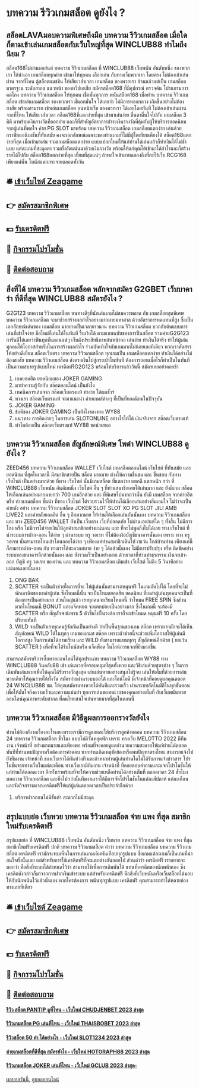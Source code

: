# บทความ รีวิวเกมสล็อต ดูยังไง ?
## สล็อตLAVAมอบความพิเศษถึงมือ บทความ รีวิวเกมสล็อต เมื่อใดก็ตามเข้าเล่นเกมสล็อตกับเว็บใหญ่ที่สุด WINCLUB88 ทำไมถึงนิยม ?
สล็อต168ไม่ผ่านเอเย่นต์ บทความ รีวิวเกมสล็อต ที่ WINCLUB88 เว็บพนัน อันดับหนึ่ง ของพวกเรา ได้นำเอา เกมสล็อตทุกค่าย เข้ามาให้ทุกคน เลือกเล่น กับทางเว็บพวกเรา โดยตรง ไม่ต้องเข้าเล่นผ่าน จากที่ไหน ตู้สล็อตแมชชีน ให้เสียเวล่ำเวลา เกมสล็อต ของพวกเรา ล้วนแล้วแต่เป็น เกมสล็อตมาตรฐาน ระดับสากล แนวหน้า ของทวีปเอเชีย สมัครสล็อต168 ที่มีอุปกรณ์ ตรวจค้น โปรแกรมการคดโกง บทความ รีวิวเกมสล็อต ให้ทุกคน เชื่อมั่นทุกการ พนันสล็อต168 เมื่อท่าน บทความ รีวิวเกมสล็อต เข้าเล่นเกมสล็อต ของพวกเรา มั่นอกมั่นใจ ได้เลยว่า ไม่มีการหลอกลวง เกิดขึ้นอย่างไม่ต้องสงสัย พร้อมสามารถ เข้าเล่นเกมสล็อต บนหน้าเว็บ ของพวกเรา ได้เลยโดยทันที ไม่ต้องเข้าเล่นผ่าน จากที่ไหน ให้เสียเวล่ำเวลา
สล็อต168ที่แตกง่ายที่สุด เข้ามาเล่นง่าย ตื่นตาตื่นใจไปกับ เกมสล็อต 3 มิติ มาพร้อมเงินรางวัลที่ออกง่าย และก็ที่สำคัญอัตราการชำระเงินรางวัลที่คุ้มกับผู้ให้บริการยอดนิยมจากผู้เล่นที่พอใจ ค่าย PG SLOT มาพร้อม บทความ รีวิวเกมสล็อต เกมสล็อตแตกง่าย เด่นด้วยกราฟิกแอนิเมชันที่ทันสมัย คงจะเอกลักษณ์เฉพาะของท่านเกมที่ไม่มีผู้ใดเทียบเคียงได้ สล็อต168แตกง่ายที่สุด เมื่อเข้ามาเล่น รวมเกมสล็อตแตกง่าย แบบแปลกใหม่ให้แก่ท่านได้เล่นแล้วก็ทำเงินได้ไม่ซ้ำแบบ แต่ละเกมที่สะดุดตา รวมทั้งอัดแน่นมาด้วยเงินรางวัล พร้อมให้แก่คุณได้เข้ามาได้กำไรและก็สร้างรายได้ไปกับ สล็อต168แตกง่ายที่สุด เยี่ยมที่สุดแน่ๆ ถ้าพอใจเข้ามาทดลองถึงที่กะไว้เว็บ RCG168 เพียงแค่นั้น โบนัสแตกกระจายตลอดทั้งวัน

## 🛎 [เข้าเว็บไซต์ Zeagame](https://bit.ly/3SdLNi2)
## 👉 [สมัครสมาชิกพิเศษ](https://bit.ly/3SdLNi2)
## 💵 [รับเครดิตฟรี](https://bit.ly/3dyRKHj)
## 👑 [กิจกรรมโปรโมชั่น](https://bit.ly/3dyRKHj)
## 📱 [ติดต่อสอบถาม](https://bit.ly/3dyRKHj)

## สิ่งที่ได้ บทความ รีวิวเกมสล็อต หลักจากสมัคร G2GBET เว็บบาคาร่า ที่ดีที่สุด WINCLUB88 สมัครยังไง ?
G2G123 บทความ รีวิวเกมสล็อต หนทางดีๆที่นักเล่นเกมไม่สมควรพลาด กับ เกมสล็อตสุดพิเศษ บทความ รีวิวเกมสล็อต จะมาช่วยสร้างผลกำไรอย่างมากมายมหาศาล ด้วยอัตราการทดแทนที่สูง ซึ่งเป็นเอกลักษณ์เด่นของ เกมสล็อต มาอย่างเป็นเวลายาวนาน บทความ รีวิวเกมสล็อต บวกกับต้นแบบการเล่นที่เข้าใจง่าย มือใหม่ก็เล่นได้ในทันที รื้นเริงได้ ตามแบบฉบับของการปั่นสล็อต รวมค่ายG2G123 การันตีได้เลยว่าฟินทุกขั้นตอนแน่ๆ เว็บดังประสิทธิภาพล้นหน้าจอ เล่นง่าย ทำเงินได้จริง ทำให้ผู้เล่นทุกคนได้โอกาสสำหรับในการสร้างผลกำไร ร่วมบันเทิงใจกับเกมมากไม่น้อยเลยทีเดียว พวกเราคัดสรรให้อย่างดีเยี่ยม สล็อตเว็บตรง บทความ รีวิวเกมสล็อต ทุกเกมเป็น เกมสล็อตแตกง่าย ทำเงินได้อย่างไม่ต้องสงสัย บทความ รีวิวเกมสล็อต ส่งตรงเงินไปสู่กระเป๋าในทันที ต้องการถอนเมื่อไรก็ทำเป็นในทันที เป็นความสบายรูปแบบใหม่ เครดิตฟรีG2G123 พร้อมให้บริการแล้ววันนี้ สมัครเลยอย่าคอยช้า
1. เกมยอดฮิต ยอดนิยมของ JOKER GAMING
2. มาทำความรู้จักกับ สล๊อตออนไลน์ เป็นยังไง
3. เทคนิคการเล่นจาก สล๊อตเว็บตรงแท้ ทำง่าย ได้ผลชัวร์
4. ทางเรา สล๊อตเว็บตรงแท้ จะมาแนะนำ ค่ายเกมส์ต่างๆ ที่เป็นที่ยอดนิยมในปัจจุบัน
5. JOKER GAMING
6. ข้อดีของ JOKER GAMING เป็นยังไงของทาง WY88
7. แนวทาง การคิดง่ายๆ ในการเล่น SLOTONLINE อย่างไรให้ได้ เงินจริงจาก สล๊อตเว็บตรงแท้
8. ทำไมต้องเป็น สล๊อตเว็บตรงแท้ WY88 ขอนำเสนอ

## บทความ รีวิวเกมสล็อต สัญลักษณ์พิเศษ โพดำ WINCLUB88 ดูยังไง ?
ZEED456 บทความ รีวิวเกมสล็อต WALLET เว็บไซต์ เกมสล็อตออนไลน์ เว็บไซต์ ที่ทันสมัย และ ยอดนิยม ที่สุดในเวลานี้ มีสมาชิกสายปั่น สล็อต มากมาย ต่างให้ความชื่นชม และ ชื่นชอบ กับทาง เว็บไซต์ เป็นอย่างมากด้วย ที่ทาง เว็บไซต์ นั้นมีเกมสล็อต ที่แตกง่าย แตกดี แตกหนัก กว่า ที่ WINCLUB88 เว็บพนัน อันดับหนึ่ง เว็บไซต์ อื่น ๆ ที่ท่านสมาชิกเคยได้เล่นมาก และ ยังมีเกม สล็อต ให้เลือกเล่นอย่างมากมายกว่า 700 เกมอีกด้วย และ ที่พิเศษไปมากกว่านั้น ยังมี เกมสล็อต จากค่ายฮิต หรือ ค่ายเกมสล็อต ชั้นนำ ที่ทาง เว็บไซต์ ได้รวบรวมไว้ให้ท่านได้เลือกเล่นอย่างอิ่มเอมใจ ไม่ว่าจะเป็น ค่ายดัง อย่าง บทความ รีวิวเกมสล็อต JOKER SLOT SLOT XO PG SLOT JILI AMB LIVE22 และค่ายดังยอดฮิต อื่น ๆ อีกมากมาย ให้ท่านได้เลือกเล่นกันนั้นเอง บทความ รีวิวเกมสล็อต และ ทาง ZEED456 WALLET ยังเป็น เว็บตรง เว็บที่ปลอดภัย ไม่ผ่านเอเย่นต์ใด ๆ ทั้งสิ้น ไม่มีการโกง หรือ ไม่มีการไม่จ่ายเงินให้ลูกค้าสมาชิกอย่างแน่นอน และ ที่จะไม่พูดถึงไม่ได้เลย ทาง เว็บไซต์ ที่นำระบบการฝาก-ถอน ได้ง่าย ๆ ผ่านระบบ ทรู วอเรท ที่ไม่ต้องง้อบัญชีธนาคารนั้นเอง เพราะ ทาง ทรู วอเรท นั้นสามารถโอนเข้าโอนออกได้ง่าย ๆ เพียงแค่ท่านสมาชิกเดินไป เซเว่น ใกล้บ้านท่าน เพียงแค่นี้ ก็สามารถฝาก-ถอน กับ ทางเราได้สะดวกสบาย ง่าย ๆ ได้แล้วนั้นเอง ไม่มีการปรับปรุง หรือ ติดขัดอย่าง ระบบของธนาคารอีกด้วยนั้นเอง และ ยังรวดเร็วเป็นอย่างมาก ด้วยเวลาที่ท่านทำธุรกรรม เงินจะเข้า-ออก บัญชี ทรู วอเรท ของท่าน และ บทความ รีวิวเกมสล็อต เติมเข้า เว็บไซต์ ไม่ถึง 5 วินาทีอย่างแน่นอนเลยนั้นเอง
1. ONG BAK
2. SCATTER จะเป็นตัวช่วยในการที่จะ ให้ผู้เล่นนั้นสามารถหมุนฟรี ในเกมถัดไปได้ โดยที่จะไม่หักเครดิตของเหล่าผู้เล่น ซึ่งโหมดนี้นั้น จะเป็นโหมดยอดฮิต ยอดนิยม ที่เหล่าผู้เล่นทุกคนจะเป็นที่ต้องการเป็นอย่างมาก ส่วนใหญ่แล้ว เราทุกคนจะเรียกโหมดนี้ ว่าโหมด FREE SPIN ซึ่งส่วนมากในโหมดนี้ BONUT และแจ๊คพอต จะแตกบ่อยเป็นอย่างมาก ซึ่งในเกมนี้ จะต้องมี SCATTER หรือ สัญลักษณ์เพรช 5 ตัวขึ้นไปในวงล้อ เราก็จะเข้าโหมด หมุนฟรี 10 ครั้ง โดยปริยายทันที
3. WILD จะเป็นตัวเราทุกคนรู้จักกันเป็นอย่างดี ว่าเป็นพื้นฐานของเกม สล๊อต เพราะเรามักจะได้เห็นสัญลักษณ์ WILD ได้ในทุกๆ เกมของเกมส สล๊อต เพราะตัวช่วยนี้จะช่วยเพิ่มโอกาสให้ผู้เล่นมีโอกาสสูง ในการเล่นได้ภาพเรียง และ WILD ยังสามารถแทนทุกๆ สัญลักษณ์อีกด้วย ( ยกเว้น SCATTER ) เพื่อที่จะได้รับโบนัสหรือ แจ็คพ็อต ในไลน์การแจกที่ยิ่งมากขึ้น

สามารถสมัครบริการซื้อหวยออนไลน์ได้ทุกประเภท บทความ รีวิวเกมสล็อต WY88 ทาง WINCLUB88 วินคลับ88 เข้า เล่นหวยที่ครอบคลุมที่สุดทั้งหวย และวิธีเล่นด้วยสูตรต่าง ๆ ในการเดิมพันเล่นหวยเพื่อให้คุณได้รับรางวัลสูงสุด เล่นเล่นหวยอย่างสนุกไม่รู้จบ เล่นให้เต็มที่ด้วยการเล่นหวยเดียวให้คุณรวยได้ทั้งวัน สมัครง่ายผ่านระบบออโต้ และไลน์ไอดี มีเจ้าหน้าที่คอยดูแลคุณตลอด 24 WINCLUB88 ชม. ให้คุณสมัครแทงหวยได้ทันทีและรวดเร็ว ผ่านระบบอัตโนมัติในทุกขั้นตอนเพื่อให้มั่นใจถึงความเร็วและความแม่นยำ ทุกการเล่นของหน่วยของคุณอย่างเต็มที่ กับเว็บพนันหวยออนไลน์คุณภาพระดับสากล ที่คนไทยสนใจเล่นหวยมากที่สุดในตอนนี้

## บทความ รีวิวเกมสล็อต มีวิธีดูผลการออกรางวัลยังไง
ท่านไม่ต้องกังวลเรื่องอะไรเลยเพราะเรามีการดูแลและให้บริการลูกค้าตลอด บทความ รีวิวเกมสล็อต 24 บทความ รีวิวเกมสล็อต ชั่วโมง แบบไม่มีวันหยุดพัก เพราะ ทางเว็บ MELOTTO 2022 มีทีมงาน เจ้าหน้าที่ อย่างมากมายและเพียงพอ พร้อมที่จะคอยดูแลอำนวยความสะดวกให้แก่ท่านได้ตลอดทันทีที่ท่านพบปัญหาหรือต้องการคำตอบ หากท่านเกิดเหตุขัดข้องหรือพบปัญหาตรงไหน สามารถแจ้งไปยังทีมงาน เจ้าหน้าที่ ของเว็บเราได้ทันท่วงที และถ้าหากท่านผู้เล่นท่านใดไม่ได้รับการแจ้งข่าวสาร โปรโมชั่นจากทางเว็บในแต่ละเดือน ทางเว็บเรามีทีมงาน เจ้าหน้าที่ ที่คอยตอบคำถามและแจกโปรโมชั่นให้แก่ท่านได้ตลอดเวลา อีกทั้งเราพร้อมที่จะให้ความช่วยเหลือท่านได้อย่างเต็มที่ ตลอดเวลา 24 ชั่วโมง บทความ รีวิวเกมสล็อต และยิ่งไปกว่านั้นทีมงานเราได้มีการจัดโปรโมชั่นในแต่ละสัปดาห์ แต่ละเดือนและจัดกิจกรรมแจกเครดิตฟรีให้แก่ผู้เล่นตลอดเวลาเป็นประจำอีกด้วย
1. บริการฝากถอนไม่มีขั้นต่ำ สะดวกไม่มีสะดุด

## สรุปแบบย่อ เว็บหวย บทความ รีวิวเกมสล็อต จ่าย แพง ที่สุด สมาชิกใหม่รับเครดิตฟรี
สรุปแบบย่อ ที่ WINCLUB88 เว็บพนัน อันดับหนึ่ง เว็บหวย บทความ รีวิวเกมสล็อต จ่าย แพง ที่สุด สมาชิกใหม่รับเครดิตฟรี ปกติ บทความ รีวิวเกมสล็อต คำว่า บทความ รีวิวเกมสล็อต บทความ รีวิวเกมสล็อต เครดิตฟรี เรามักจะพบเห็นในการเล่นเกมเดิมพันเกือบทุกรูปแบบ ซึ่งเกมแต่ละเกมก็เป็นเกมที่น่าสนใจทั้งนั้นเลย แต่สำหรับการใช้เครดิตฟรีก็จะแตกต่างกันออกไป ส่วนคำว่า เครดิตฟรี เราอยากจะบอกว่า คือสิ่งที่ระบบได้กำหนดไว้ว่า สามารถใช้เพื่อการเดิมพันได้ แทนที่เครดิตของนักพนันเอง ซึ่งเครดิตดังกล่าวก็มาจากการฝากเงินเข้าระบบ แต่สำหรับเครดิตฟรี คือสิ่งที่เว็บพนันหรือเว็บสล็อตได้มอบให้กับนักพนันไว้แล้วนั่นเอง หากใครต้องการ พนันทุกรูปแบบ เครดิตฟรี คุณสามารถทำได้หลายช่องทางเลยทีเดียว

## 🛎 [เข้าเว็บไซต์ Zeagame](https://bit.ly/3SdLNi2)
## 👉 [สมัครสมาชิกพิเศษ](https://bit.ly/3SdLNi2)
## 💵 [รับเครดิตฟรี](https://bit.ly/3dyRKHj)
## 👑 [กิจกรรมโปรโมชั่น](https://bit.ly/3dyRKHj)
## 📱 [ติดต่อสอบถาม](https://bit.ly/3dyRKHj)

#### [รีวิว สล็อต PANTIP ดูที่ไหน - เว็บใหม่ CHUDJENBET 2023 ล่าสุด](https://atom.io/themes/รีวิว%20สล็อต%20pantip%20ดูที่ไหน%20-%20เว็บใหม่%20chudjenbet%202023%20ล่าสุด)
#### [รีวิวเกมสล็อต PG เล่นที่ไหน - เว็บใหม่ THAISBOBET 2023 ล่าสุด](https://atom.io/themes/รีวิวเกมสล็อต%20pg%20เล่นที่ไหน%20-%20เว็บใหม่%20thaisbobet%202023%20ล่าสุด)
#### [รีวิวสล็อต 50 คํา ได้อย่างไร - เว็บใหม่ SLOT1234 2023 ล่าสุด](https://atom.io/themes/รีวิวสล็อต%2050%20คํา%20ได้อย่างไร%20-%20เว็บใหม่%20slot1234%202023%20ล่าสุด)
#### [ค่ายเกมสล็อตที่ดีที่สุด สมัครยังไง - เว็บใหม่ HOTGRAPH88 2023 ล่าสุด](https://atom.io/themes/ค่ายเกมสล็อตที่ดีที่สุด%20สมัครยังไง%20-%20เว็บใหม่%20hotgraph88%202023%20ล่าสุด)
#### [รีวิวเกมสล็อต JOKER เล่นที่ไหน - เว็บใหม่ GCLUB 2023 ล่าสุด-](https://atom.io/themes/รีวิวเกมสล็อต%20joker%20เล่นที่ไหน%20-%20เว็บใหม่%20gclub%202023%20ล่าสุด-)

[ผลบอลวันนี้](https://siamsport.tv "ผลบอลวันนี้"), [ดูบอลออนไลน์](https://siamsport.tv/ดูบอลสด "ดูบอลออนไลน์")